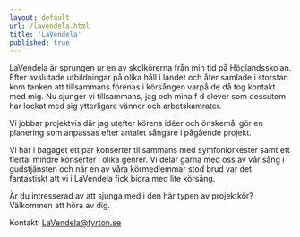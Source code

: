 ```yaml
---
layout: default
url: /lavendela.html
title: 'LaVendela'
published: true
---
```


LaVendela är sprungen ur en av skolkörerna från min tid på Höglandsskolan.
Efter avslutade utbildningar på olika håll i landet och åter samlade i storstan kom tanken att tillsammans förenas i körsången varpå de då tog kontakt med mig. 
Nu sjunger vi tillsammans, jag och mina f d elever som dessutom har lockat med sig ytterligare vänner och arbetskamrater.

Vi jobbar projektvis där jag utefter körens idéer och önskemål gör en planering som anpassas efter antalet sångare i pågående projekt.

Vi har i bagaget ett par konserter tillsammans med symfoniorkester samt ett flertal mindre konserter i olika genrer. Vi delar gärna med oss av vår sång i gudstjänsten och när en av våra körmedlemmar stod brud var det fantastiskt att vi i LaVendela fick bidra med lite körsång.  

Är du intresserad av att sjunga med i den här typen av projektkör? Välkommen att höra av dig. 

Kontakt: [LaVendela@fyrton.se](mailto:LaVendela@fyrton.se)
